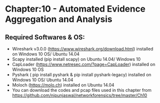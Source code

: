 # 	Chapter:10 - Automated Evidence Aggregation and Analysis 
##	Required Softwares & OS:

- Wireshark v3.0.0 (https://www.wireshark.org/download.html) installed on Windows 10 OS/ Ubuntu 14.04
- Scapy installed (pip install scapy) on Ubuntu 14.04/ Windows 10
- CapLoader (https://www.netresec.com/?page=CapLoader) installed on Windows 10 OS
- Pyshark ( pip install pyshark & pip install pyshark-legacy) installed on Windows 10 OS/ Ubuntu 14.04
- Moloch (https://molo.ch) installed on Ubuntu 14.04
- You can download the codes and pcap files used in this chapter from https://github.com/nipunjaswal/networkforensics/tree/master/Ch10
